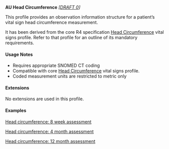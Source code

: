 **AU Head Circumference** *[[DRAFT 0](guidance.html)]*

This profile provides an observation information structure for a patient’s vital sign head circumference measurement.

It has been derived from the core R4 specification [Head Circumference](http://hl7.org/fhir/StructureDefinition/headcircum) vital signs profile. 
Refer to that profile for an outline of its mandatory requirements.


#### Usage Notes
* Requires appropriate SNOMED CT coding
* Compatible with core [Head Circumference](http://hl7.org/fhir/StructureDefinition/headcircum) vital signs profile.
* Coded measurement units are restricted to metric only


#### Extensions

No extensions are used in this profile.


#### Examples

[Head circumference: 8 week assessment](Observation-headcircum-example0.html)

[Head circumference: 4 month assessment](Observation-headcircum-example1.html)

[Head circumference: 12 month assessment](Observation-headcircum-example2.html)

